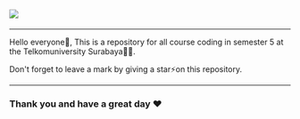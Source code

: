 <h1 align="left">
    <img src="https://readme-typing-svg.herokuapp.com/?font=Righteous&size=35&color=F7AA00&center=false&vCenter=true&width=800&height=70&duration=4000&pause=500&lines=⚡+Welcome+to+My+Repository+⚡;+All+Course+5th+Semester+😁;"/>
</h1>

<hr>

<p>Hello everyone👋, This is a repository for all course coding in semester 5 at the Telkomuniversity Surabaya🧑‍💻.</p>
<p>Don't forget to leave a mark by giving a star⚡on this repository.</p>

<hr>

<h3 align="left">Thank you and have a great day ❤</h3>
